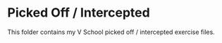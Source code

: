 # Picked Off / Intercepted

This folder contains my V School picked off / intercepted exercise files.